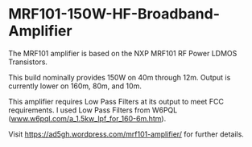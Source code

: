 # MRF101-150W-HF-Broadband-Amplifier

The MRF101 amplifier is based on the NXP MRF101 RF Power LDMOS Transistors.

This build nominally provides 150W on 40m through 12m. Output is currently lower on 160m, 80m, and 10m.

This amplifier requires Low Pass Filters at its output to meet FCC requirements. I used Low Pass Filters from W6PQL (www.w6pql.com/a_1.5kw_lpf_for_160-6m.htm).

Visit https://ad5gh.wordpress.com/mrf101-amplifier/ for further details.
